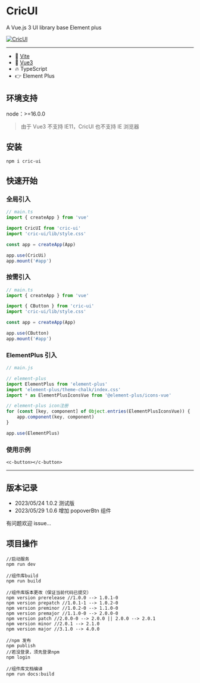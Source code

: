 # CricUI

A Vue.js 3 UI library base Element plus

[![CricUI](https://img.shields.io/badge/npm-v1.0.6-brightgreen)](https://www.npmjs.com/package/cric-ui)

---

-   🔭 [Vite](https://vitejs.dev)
-   💪 [Vue3](https://vuejs.org)
-   🔥 TypeScript
-   👉 Element Plus

## 环境支持

node：>=16.0.0

> 由于 Vue3 不支持 IE11，CricUI 也不支持 IE 浏览器

## 安装

`npm i cric-ui`

## 快速开始

### 全局引入

```js
// main.ts
import { createApp } from 'vue'

import CricUI from 'cric-ui'
import 'cric-ui/lib/style.css'

const app = createApp(App)

app.use(CricUi)
app.mount('#app')
```

### 按需引入

```ts
// main.ts
import { createApp } from 'vue'

import { CButton } from 'cric-ui'
import 'cric-ui/lib/style.css'

const app = createApp(App)

app.use(CButton)
app.mount('#app')
```

### ElementPlus 引入

```ts
// main.js

// element-plus
import ElementPlus from 'element-plus'
import 'element-plus/theme-chalk/index.css'
import * as ElementPlusIconsVue from '@element-plus/icons-vue'

// element-plus icon注册
for (const [key, component] of Object.entries(ElementPlusIconsVue)) {
    app.component(key, component)
}

app.use(ElementPlus)
```

### 使用示例

```vue
<c-button></c-button>
```

---

## 版本记录

-   2023/05/24 1.0.2 测试版
-   2023/05/29 1.0.6 增加 popoverBtn 组件

有问题欢迎 issue...

## 项目操作

```
//启动服务
npm run dev

//组件库build
npm run build

//组件库版本更改（保证当前代码已提交）
npm version prerelease //1.0.0 --> 1.0.1-0
npm version prepatch //1.0.1-1 --> 1.0.2-0
npm version preminor //1.0.2-0 --> 1.1.0-0
npm version premajor //1.1.0-0 --> 2.0.0-0
npm version patch //2.0.0-0 --> 2.0.0 || 2.0.0 --> 2.0.1
npm version minor //2.0.1 --> 2.1.0
npm version major //3.1.0 --> 4.0.0

//npm 发布
npm publish
//若没登录，须先登录npm
npm login

//组件库文档编译
npm run docs:build

```

